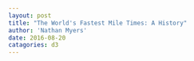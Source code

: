 ```yaml
---
layout: post
title: "The World's Fastest Mile Times: A History"
author: 'Nathan Myers'
date: 2016-08-20
catagories: d3
---
```


<link href="https://fonts.googleapis.com/css?family=Roboto+Slab" rel="stylesheet">
<link rel="stylesheet" href="css/site.css" media="all"/>
<script src="js/lib.js"></script>
<script src="js/site.js"></script>


<div class="chart-container"> </div>
